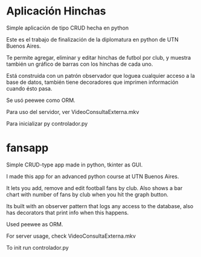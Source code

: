 # Aplicación Hinchas
Simple aplicación de tipo CRUD hecha en python

Este es el trabajo de finalización de la diplomatura en python de UTN Buenos Aires.

Te permite agregar, eliminar y editar hinchas de futbol por club, y muestra también un gráfico de barras con los hinchas de cada uno.

Está construida con un patrón observador que loguea cualquier acceso a la base de datos, también tiene decoradores que imprimen información cuando ésto pasa.

Se usó peewee como ORM.

Para uso del servidor, ver VideoConsultaExterna.mkv

Para inicializar py controlador.py

# fansapp
Simple CRUD-type app made in python, tkinter as GUI.

I made this app for an advanced python course at UTN Buenos Aires.

It lets you add, remove and edit football fans by club. Also shows a bar chart with number of fans by club when you hit the graph button.

Its built with an observer pattern that logs any access to the database, also has decorators that print info when this happens.

Used peewee as ORM.

For server usage, check VideoConsultaExterna.mkv

To init run controlador.py

